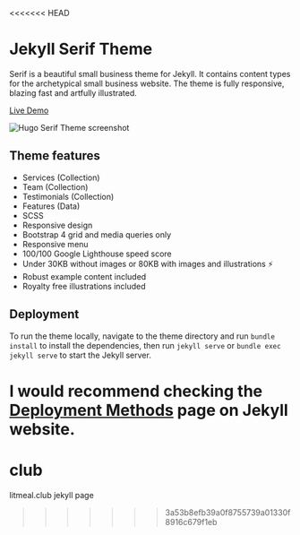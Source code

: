 <<<<<<< HEAD
# Jekyll Serif Theme

Serif is a beautiful small business theme for Jekyll. It contains content types for the archetypical small business website. The theme is fully responsive, blazing fast and artfully illustrated.

[Live Demo](https://jekyll-serif-theme.netlify.com/)

![Hugo Serif Theme screenshot](https://github.com/JugglerX/jekyll-serif-theme/blob/master/screenshots/screenshot-with-border.png)

## Theme features

- Services (Collection)
- Team (Collection)
- Testimonials (Collection)
- Features (Data)
- SCSS
- Responsive design
- Bootstrap 4 grid and media queries only
- Responsive menu
- 100/100 Google Lighthouse speed score
- Under 30KB without images or 80KB with images and illustrations ⚡
- Robust example content included
- Royalty free illustrations included

## Deployment

To run the theme locally, navigate to the theme directory and run `bundle install` to install the dependencies, then run `jekyll serve` or `bundle exec jekyll serve` to start the Jekyll server.

I would recommend checking the [Deployment Methods](https://jekyllrb.com/docs/deployment-methods/) page on Jekyll website.
=======
# club
litmeal.club jekyll page
>>>>>>> 3a53b8efb39a0f8755739a01330f8916c679f1eb

